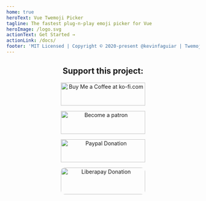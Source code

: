 ```yaml
---
home: true
heroText: Vue Twemoji Picker
tagline: The fastest plug-n-play emoji picker for Vue
heroImage: /logo.svg
actionText: Get Started →
actionLink: /docs/
footer: 'MIT Licensed | Copyright © 2020-present @kevinfaguiar | Twemoji graphics made by Twitter and licensed under CC-BY 4.0'
---
```


<ParentRowWrapping>
  <template v-slot:default>
    <ChildBlock 
      title="Highly Configurable ⚙️" 
      content="A lot of props available which makes customization a breeze." />
    <ChildBlock 
      title="Performant ⚡" 
      content="Compact emoji datasets which can be added on demand per category which guarantees a really fast rendering." />
    <ChildBlock 
      title="Advanced Features 🔎" 
      content="Search, recently used, and optional textarea component for easily integration into apps." />
    <ChildBlock 
      title="Evergreen 🌲" 
      content="Continuous support which guarantees updates to latest released Unicode Standard emoji specs (currently v. 12.0, 2019)." />
    <ChildBlock 
      title="Inclusive 💕" 
      content="Support emoji variations: skin tones, hair color and diversity." />
    <ChildBlock 
      title="Localization 🔠" 
      content="19 different locales for emoji tags." />
  </template>
</ParentRowWrapping>

<div style="text-align: center; margin-bottom: 15px;"><h2>Support this project:</h2></div>

<div style="text-align: center; margin-bottom: 15px;">

<a href='https://ko-fi.com/E1E11BKWW' target='_blank'><img width='220' style='border:0px;height:60px;' src='https://az743702.vo.msecnd.net/cdn/kofi5.png?v=2' alt='Buy Me a Coffee at ko-fi.com' /></a>

<a href='https://www.patreon.com/bePatron?u=30687416' target='_blank'><img width='220' style='border:0px;height:60px;' src='https://i.imgur.com/gq4tT6s.png' alt='Become a patron' /></a>

<a href='https://www.paypal.com/cgi-bin/webscr?cmd=_donations&business=kevinfaveridev@gmail.com%20&lc=US&item_name=Donation%20for%20supporting%20@kevinfaguiar%20open%20source%20projects&no_note=0&cn=&currency_code=USD&bn=PP-DonationsBF:btn_donateCC_LG.gif:NonHosted' target='_blank'><img width='220' style='border:0px;height:60px;' src='https://i.imgur.com/iu8AOCe.png' alt='Paypal Donation' /></a>

<a href='https://liberapay.com/kevinfaguiar' target='_blank'><img width='220' style='border:0px;height:70px; border-radius: 10px;' src='https://i.imgur.com/uHzDQEr.png' alt='Liberapay Donation' /></a>

<ClientOnly>
  <BitcoinButton />
</ClientOnly>

</div>